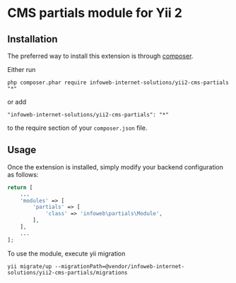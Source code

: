CMS partials module for Yii 2
========================

Installation
------------

The preferred way to install this extension is through [composer](http://getcomposer.org/download/).

Either run

```
php composer.phar require infoweb-internet-solutions/yii2-cms-partials "*"
```

or add

```
"infoweb-internet-solutions/yii2-cms-partials": "*"
```

to the require section of your `composer.json` file.


Usage
-----

Once the extension is installed, simply modify your backend configuration as follows:

```php
return [
    ...
    'modules' => [
        'partials' => [
            'class' => 'infoweb\partials\Module',
        ],
    ],
    ...
];
```

To use the module, execute yii migration
```
yii migrate/up --migrationPath=@vendor/infoweb-internet-solutions/yii2-cms-partials/migrations
```